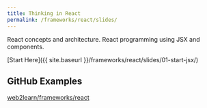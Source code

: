 ```yaml
---
title: Thinking in React
permalink: /frameworks/react/slides/
---
```


React concepts and architecture. React programming using JSX and components.

[Start Here]({{ site.baseurl }}/frameworks/react/slides/01-start-jsx/)

## GitHub Examples

[web2learn/frameworks/react](https://github.com/santanche/web2learn/tree/master/frameworks/react)
